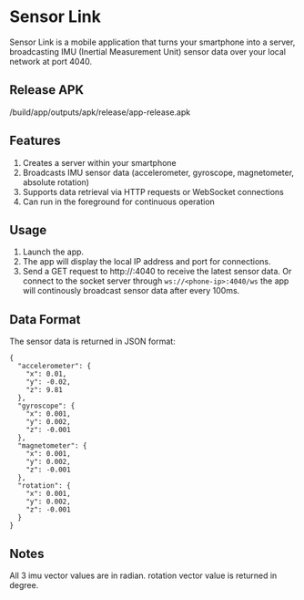 # Sensor Link

Sensor Link is a mobile application that turns your smartphone into a server, broadcasting IMU (Inertial Measurement Unit) sensor data over your local network at port 4040.

## Release APK
/build/app/outputs/apk/release/app-release.apk

## Features

1. Creates a server within your smartphone
2. Broadcasts IMU sensor data (accelerometer, gyroscope, magnetometer, absolute rotation)
3. Supports data retrieval via HTTP requests or WebSocket connections
4. Can run in the foreground for continuous operation

## Usage

1. Launch the app.
2. The app will display the local IP address and port for connections.
3. Send a GET request to http://<phone-ip>:4040 to receive the latest sensor data. Or connect to the socket server through `ws://<phone-ip>:4040/ws`
the app will continously broadcast sensor data after every 100ms.

## Data Format
The sensor data is returned in JSON format:
```
{
  "accelerometer": {
    "x": 0.01,
    "y": -0.02,
    "z": 9.81
  },
  "gyroscope": {
    "x": 0.001,
    "y": 0.002,
    "z": -0.001
  },
  "magnetometer": {
    "x": 0.001,
    "y": 0.002,
    "z": -0.001
  },
  "rotation": {
    "x": 0.001,
    "y": 0.002,
    "z": -0.001
  }
}
```

## Notes
All 3 imu vector values are in radian. rotation vector value is returned in degree.